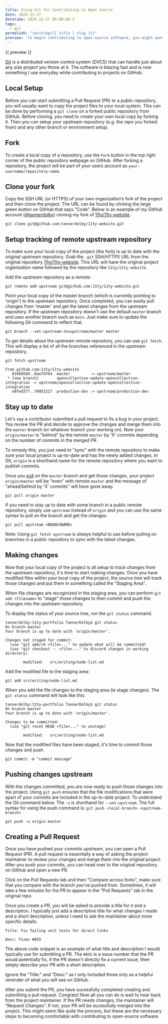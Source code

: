 ```yaml
---
title: Using Git for Contributing to Open Source
date: 2020-12-27
datetime: 2020-12-27 00:00:00 Z
tags: 
  - git
permalink: "/writing/{{ title | slug }}/"
preview: 'To begin contributing to open-source software, you might want to become familiar with Git. Understanding the workflow of creating your own local copy of a repository and keeping it up to date with the upstream repository is integral to start contributing in public projects.'
---
```


{{ preview }}

[Git](https://git-scm.com/) is a distributed version control system (DVCS) that can handle just about any size project you throw at it. The software is blazing fast and is now something I use everyday while contributing to projects on GitHub.

<h2 class="post-heading">Local Setup</h2>

Before you can start submitting a Pull Request (PR) to a public repository, you will usually want to copy the project files to your local system. This can be done by performing a `git clone` on a forked public repository from GitHub. Before cloning, you need to create your own local copy by forking it. Then you can setup your upstream repository (e.g. the repo you forked from) and any other branch or environment setup.

<h2 class="post-heading">Fork</h2>

To create a local copy of a repository, use the `Fork` button in the top right corner of the public repository webpage on GitHub. After forking a repository, the project will be part of your users account as `your-username/repository-name`.

<h2 class="post-heading">Clone your fork</h2>

Copy the SSH URL (or HTTPS) of your own organization’s fork of the project and then clone the project. The URL can be found by clicking the large green button on GitHub that says "Code". Below is an example of my GitHub account ([@tannerdolby](https://github.com/tannerdolby)) cloning my fork of [11ty/11ty-website](https://github.com/11ty/11ty-website).

```git
git clone git@github.com:tannerdolby/11ty-website.git
```

<h2 class="post-heading">Setup tracking of remote upstream repository</h2>

To make sure your local copy of the project (the fork) is up to date with the original upstream repository. Grab the `.git` SSH/HTTPS URL from the original repository [11ty/11ty-website](https://github.com/11ty/11ty-website). This URL will have the original project organization name followed by the repository like `11ty/11ty-website`.

Add the upstream repository as a remote:

```git
git remote add upstream git@github.com:11ty/11ty-website.git
```

Point your local copy of the master branch (which is currently pointing to 'origin') to the upstream repository. Once completed, you can easily pull changes from 'master' and get the latest changes from the upstream repository. If the upstream repository doesn't use the default `master` branch and uses another branch such as `main`. Just make sure to update the following Git command to reflect that.

```git
git branch --set-upstream-to=upstream/master master
```

To get details about the upstream remote repository, you can use `git fetch`. This will display a list of all the branches referenced in the upstream repository.

```git
git fetch upstream

From github.com:11ty/11ty-website
   834b9589..0ae7bf64  master         -> upstream/master
 * [new branch]        opencollective-update-opencollective-integration -> upstream/opencollective-update-opencollective-integration
   e8fed377..70951217  production-dev -> upstream/production-dev
```

<h2 class="post-heading">Stay up to date</h2>

Let's say a contributor submitted a pull request to fix a bug in your project. You review the PR and decide to approve the changes and merge them into the `master` branch (or whatever branch your working on). Now your `origin/master` is "behind" by the remote `master` by 'X' commits depending on the number of commits in the merged PR. 

To remedy this, you just need to "sync" with the remote repository to make sure your local project is up-to-date and has the newly added changes. In Git, `origin` is a shorthand name for the remote repository where you want to publish commits.

Once you [pull](https://git-scm.com/docs/git-pull) on the `master` branch and get those changes, your project `origin/master` will be "even" with remote `master` and the message of "ahead/behind by 'X' commits" will have gone away.

```git
git pull origin master
```

If you need to stay up to date with some branch in a public remote repository, simply use `upstream` instead of `origin` and you can use the same syntax to pull on the branch and get the changes.

```git
git pull upstream <BRANCHNAME>
```

Note: Using `git fetch upstream` is always helpful to use before pulling on branches in a public repository to sync with the latest changes.

<h2 class="post-heading">Making changes</h2>

Now that your local copy of the project is all setup to track changes from the upstream repository, it's time to start making changes. Once you have modified files within your local copy of the project, the source tree will track those changes and put them in something called the "Staging Area". 

When file changes are recoginized in the staging area, you can perform `git add <filename>` to "stage" those changes to then commit and push the changes into the upstream repository. 

To display the status of your source tree, run the `git status` command.

```git
tannerdolby:11ty-portfolio TannerDolby$ git status
On branch master
Your branch is up to date with 'origin/master'.

Changes not staged for commit:
  (use "git add/rm <file>..." to update what will be committed)
  (use "git checkout -- <file>..." to discard changes in working directory)

        modified:   src/writing/node-list.md
```

Add the modified file to the staging area:

```git
git add src/writing/node-list.md
```

When you add the file changes to the staging area (ie stage changes). The `git status` command will look like this:

```git
tannerdolby:11ty-portfolio TannerDolby$ git status
On branch master
Your branch is up to date with 'origin/master'.

Changes to be committed:
  (use "git reset HEAD <file>..." to unstage)

        modified:   src/writing/node-list.md
```

Now that the modified files have been staged, it's time to commit those changes and push.

```git
git commit -m "commit message"
```

<h2 class="post-heading">Pushing changes upstream</h2>

With the changes committed, you are now ready to push those changes into the project. Using `git push` ensures that the file modifications that were apart of your commits are included in the up-to-date project. To understand the Git command below. The `-u` is shorthand for `--set-upstream`. The full syntax for using the push command is: `git push <local-branch> <upstream-branch>`

```git
git push -u origin master
```

<h2 class="post-heading">Creating a Pull Request</h2>

Once you have pushed your commits upstream, you can open a Pull Request (PR). A pull request is essentially a way of asking the project maintainer to review your changes and merge them into the original project. After you push your commits, you can head over to the original repository on GitHub and open a new PR. 

Click on the Pull Requests tab and then "Compare across forks", make sure that you compare with the branch you've pushed from. Sometimes, it will take a few minutes for the PR to appear in the "Pull Requests" tab in the original repo. 

Once you create a PR, you will be asked to provide a title for it and a description. I typically just add a descriptive title for what changes I made and a short description, unless I need to ask the maintainer about more specific details.

```git
Title: Fix failing unit tests for direct links

Desc: Fixes #855
```

The above code snippet is an example of what title and description I would typically use for submitting a PR. The `#855` is a issue number that the PR would potentially fix, if the PR doesn't directly fix a current issue, then simply describe your PR with a short description. 

Ignore the "Title:" and "Desc:" as I only included those only as a helpful reminder of what you will see on GitHub.

After you submit the PR, you have sucessfully completed creating and submitting a pull request. Congrats! Now all you can do is wait to hear back from the project maintainer. If the PR needs changes, the maintainer will "Request Changes". If not, your PR will be sucessfully merged into the project. This might seem like quite the process, but these are the necessary steps to becoming comfortable with contributing to open-source software.
